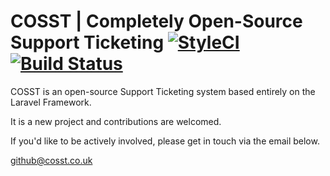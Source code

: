 COSST | Completely Open-Source Support Ticketing
[![StyleCI](https://github.styleci.io/repos/24942379/shield?branch=master)](https://github.styleci.io/repos/24942379) [![Build Status](https://travis-ci.com/SysAdmin999/COSST.svg?branch=master)](https://travis-ci.com/SysAdmin999/COSST)
=====

COSST is an open-source Support Ticketing system based entirely on the Laravel Framework.

It is a new project and contributions are welcomed.

If you'd like to be actively involved, please get in touch via the email below.

github@cosst.co.uk
